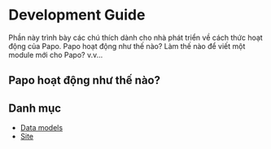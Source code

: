 # Development Guide

Phần này trình bày các chú thích dành cho nhà phát triển về cách thức hoạt động của Papo. Papo hoạt động như thế nào? Làm thế nào để viết một module mới cho Papo? v.v...

## Papo hoạt động như thế nào?


## Danh mục

* [Data models](models/index.md)
* [Site](1-site.md)

